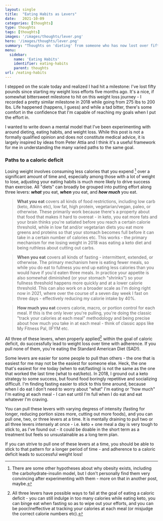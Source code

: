 ```yaml
---
layout: single
title:  "Eating Habits as Levers"
date:   2021-10-09
categories: [thoughts]
type: thoughts
tags: [thoughts]
images: '/images/thoughts/lever.png'
hero: '/images/thoughts/lever.png'
summary: "Thoughts on 'dieting' from someone who has now lost over fifty pounds...twice."
menu:
  sidebar:
    name: 'Eating Habits'
    identifier: eating-habits
    parent: thoughts
url: /eating-habits
---
```


I stepped on the scale today and realized I had hit a milestone: I've lost fifty pounds since starting my weight loss efforts five months ago. It's a nice, if somewhat bittersweet milestone to hit on this weight loss journey - I recorded a pretty similar milestone in 2018 while going from 275 lbs to 200 lbs. Life happened (happens, I guess) and while a tad bitter, there's some comfort in the confidence that I'm capable of reaching my goals when I put the effort in.

I wanted to write down a mental model that I've been experimenting with around dieting, eating habits, and weight loss. While this post is not a formally qualified opinion and does not constitute medical advice, it is largely inspired by ideas from Peter Attia and I think it's a useful framework for me in understanding the many varied paths to the same goal. 

### Paths to a caloric deficit

Losing weight involves consuming less calories that you expend [^1] over a significant amount of time and, especially among those with a lot of weight to lose, adjusting your eating habits is much more likely to drive success than exercise. All "diets" can broadly be grouped into putting effort along three levers: ***what*** you eat, ***when*** you eat, and ***how much*** you eat.

> **What you eat** covers all kinds of food restrictions, including low carb (keto, Atkins etc), low fat, high protein, vegetarian/vegan, paleo, or otherwise. These primarily work because there's a property about that food that makes it hard to overeat - in keto, you eat more fats and your brain thinks you're satiated before you reach a certain calorie threshold, while in low fat and/or vegetarian diets you eat more greens and proteins so that your stomach becomes full before it can take in a certain number of calories etc. This works - the primary mechanism for me losing weight in 2018 was eating a keto diet and being ruthless about cutting out carbs. 

> **When you eat** covers all kinds of fasting - intermittent, extended, or otherwise. The primary mechanism here is eating fewer meals, so while you do eat to fullness you end up eating less calories than you would have if you'd eaten three meals. In practice your appetite is also somewhat diminished (or your stomach "shrinks") so your fullness threshold happens more quickly and at a lower calorie threshold. This can also work on a broader scale as I'm doing right now in 2021, where over the course of a seven day week I fast on three days - effectively reducing my calorie intake by 40%. 

> **How much you eat** covers calorie, macro, or portion control for each meal. If this is the only lever you're pulling, you're doing the classic "track your calories at each meal" methodology and being precise about how much you take in at each meal - think of classic apps like My Fitness Pal, IIFYM etc. 

All three of these levers, when properly applied[^2] within the goal of caloric deficit, do successfully lead to weight loss over time with adherence. If you pull none of them, you're eating the Standard American Diet (SAD!). 

Some levers are easier for some people to pull than others - the one that is easiest for me may not be the easiest for someone else. Heck, the one that's easiest for me today (when to eat/fasting) is not the same as the one that worked the last time (what to eat/keto). In 2018, I ground out a keto strategy to some success, but found food boringly repetitive and socializing difficult. I'm finding fasting easier to stick to this time around, because when I do eat I don't need to worry about "what" I'm eating or "how much" I'm eating at each meal - I can eat until I'm full when I do eat and eat whatever I'm craving. 

You can pull these levers with varying degress of intensity (fasting for longer, reducing portion sizes more, cutting out more foods), and you can pull one, two, or three levers at a time. It is mentally draining to pull two or all three levers intensely at once - i.e. keto + one meal a day is very tough to stick to, as I've found out - it could be doable in the short term as a treatment but feels so unsustainable as a long term plan. 

If you can strive to pull one of these levers at a time, you should be able to stick to that pattern for a longer period of time - and adherence to a caloric deficit leads to successful weight loss!

[^1]: There are some other hypotheses about why obesity exists, including the carbohydrate-insulin model, but I don't personally find them very convincing after experimenting with them - more on that in another post, maybe.

[^2]: All three levers have possible ways to fail at the goal of eating a caloric deficit - you can still indulge in too many calories while eating keto, you can binge eat when fasting so as to wipe out your efforts, and you can be poor/ineffective at tracking your calories at each meal (or misjudge the correct calorie numbers etc).
